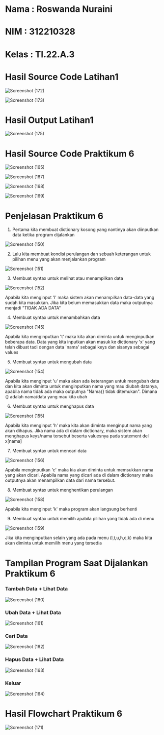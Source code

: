 # Nama : Roswanda Nuraini

# NIM : 312210328

# Kelas : TI.22.A.3

# Hasil Source Code Latihan1

![Screenshot (172)](https://user-images.githubusercontent.com/115516632/204073057-f9e7c910-8dd0-40fe-a384-9fbb99a27402.png)

![Screenshot (173)](https://user-images.githubusercontent.com/115516632/204073060-bf211caf-beb0-4191-bc8b-88ad0c35501b.png)

# Hasil Output Latihan1

![Screenshot (175)](https://user-images.githubusercontent.com/115516632/204073181-96fcc8a2-74e2-4ac7-a0ed-f85d22a72f16.png)

# Hasil Source Code Praktikum 6

![Screenshot (165)](https://user-images.githubusercontent.com/115516632/203989633-23dfdbaa-23de-446a-96a9-b6cdb8fcc09a.png)

![Screenshot (167)](https://user-images.githubusercontent.com/115516632/203990495-b69f835b-43c0-4f86-832e-f1263e343f9e.png)

![Screenshot (168)](https://user-images.githubusercontent.com/115516632/203990763-c03e5d82-c05c-41eb-8fbb-43bbf4ce5978.png)

![Screenshot (169)](https://user-images.githubusercontent.com/115516632/203991075-354aebfa-a4ab-4be1-b703-0840d873d96a.png)

# Penjelasan Praktikum 6

1. Pertama kita membuat dictionary kosong yang nantinya akan diinputkan data ketika program dijalankan

![Screenshot (150)](https://user-images.githubusercontent.com/115516632/203974791-bfd61f63-ec19-4ab8-85be-ab0c0f455c19.png)

2. Lalu kita membuat kondisi perulangan dan sebuah keterangan untuk pilihan menu yang akan menjalankan program

![Screenshot (151)](https://user-images.githubusercontent.com/115516632/203975145-1b99146e-56f3-4745-ad5c-c9ac92799834.png)

3. Membuat syntax untuk melihat atau menampilkan data

![Screenshot (152)](https://user-images.githubusercontent.com/115516632/203975808-2fc5e12a-25af-4029-b1d7-64da8e7a5379.png)

Apabila kita menginput 'l' maka sistem akan menampilkan data-data yang sudah kita masukkan. Jika kita belum memasukkan data maka outputnya menjadi "TIDAK ADA DATA"

4. Membuat syntax untuk menambahkan data

![Screenshot (145)](https://user-images.githubusercontent.com/115516632/203944937-716a16af-9b2a-487e-8983-a50cf3720b18.png)

Apabila kita menginputkan 't' maka kita akan diminta untuk menginputkan beberapa data. Data yang kita inputkan akan masuk ke dictionary 'x' yang telah dibuat tadi dengan data 'nama' sebagai keys dan sisanya sebagai values

5. Membuat syntax untuk mengubah data

![Screenshot (154)](https://user-images.githubusercontent.com/115516632/203977602-4be52552-1166-46ab-9c21-df5edd21a9d3.png)

Apabila kita menginput 'u' maka akan ada keterangan untuk mengubah data dan kita akan diminta untuk menginputkan nama yang mau diubah datanya, apabila nama tidak ada maka outputnya "Nama{} tidak ditemukan". Dimana {} adalah nama/data yang mau kita ubah

6. Membuat syntax untuk menghapus data

![Screenshot (155)](https://user-images.githubusercontent.com/115516632/203978182-344becbf-fa76-4179-a487-8efbd9ae723f.png)

Apabila kita menginput 'h' maka kita akan diminta menginput nama yang akan dihapus. Jika nama ada di dalam dictionary, maka sistem akan menghapus keys/nama tersebut beserta valuesnya pada statement del x[nama]

7. Membuat syntax untuk mencari data

![Screenshot (156)](https://user-images.githubusercontent.com/115516632/203978869-b4f1a168-33c7-4cc9-a4cc-f22965b09ab9.png)

Apabila menginputkan 'c' maka kia akan diminta untuk memsukkan nama yang akan dicari. Apabila nama yang dicari ada di dalam dictionary maka outputnya akan menampilkan data dari nama tersebut.

8. Membuat syntax untuk menghentikan perulangan

![Screenshot (158)](https://user-images.githubusercontent.com/115516632/203979490-7ab0aa37-6f54-4a7f-a8ce-f474bdd0d48b.png)

Apabila kita menginput 'k' maka program akan langsung berhenti

9. Membuat syntax untuk memilih apabila pilihan yang tidak ada di menu

![Screenshot (159)](https://user-images.githubusercontent.com/115516632/203980054-31144439-127c-4b17-9c0a-678f231e4d1e.png)

Jika kita menginputkan selain yang ada pada menu (l,t,u,h,c,k) maka kita akan diminta untuk memilih menu yang tersedia

# Tampilan Program Saat Dijalankan Praktikum 6

### Tambah Data + Lihat Data

![Screenshot (160)](https://user-images.githubusercontent.com/115516632/203985966-0512f81c-e7e7-4de3-a8e7-b6e2f50e5f05.png)

### Ubah Data + Lihat Data

![Screenshot (161)](https://user-images.githubusercontent.com/115516632/203986798-9f619785-6f77-4ac7-b030-df4867b61faa.png)

### Cari Data 

![Screenshot (162)](https://user-images.githubusercontent.com/115516632/203987622-bd08e7c5-454c-49cc-9652-27253e6963c7.png)

### Hapus Data + Lihat Data

![Screenshot (163)](https://user-images.githubusercontent.com/115516632/203988579-e5f47bf1-57a0-405e-82dc-86b90d11705b.png)

### Keluar

![Screenshot (164)](https://user-images.githubusercontent.com/115516632/203988822-fc14e87e-de23-45af-ba98-0e05b5bf9edf.png)

# Hasil Flowchart Praktikum 6

![Screenshot (171)](https://user-images.githubusercontent.com/115516632/203995563-8d7b4a77-65f7-4e37-a341-aa2e357d72e1.png)
